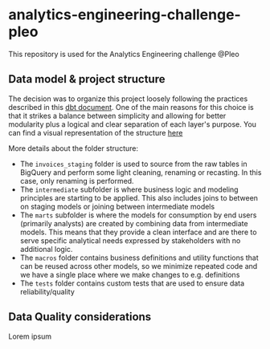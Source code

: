 # analytics-engineering-challenge-pleo

This repository is used for the Analytics Engineering challenge @Pleo

## Data model & project structure

The decision was to organize this project loosely following the practices described in this [dbt document](https://docs.getdbt.com/guides/best-practices/how-we-structure/1-guide-overview). One of the main reasons for this choice is that it strikes a balance between simplicity and allowing for better modularity plus a logical and clear separation of each layer's purpose.
You can find a visual representation of the structure [here](https://tree.nathanfriend.io/?s=(%27oZ!(%27fancyI~fullPath!false~trailGgSlashI~rootDotI)~F!(%27F!%27analytics-engGeCGg-challenge-pleo0README.md0analyseY9busGess_defGitKjalculate_O7TutilityjonvCt_currency7l*X0modelsHGtCmediate27l2BV7VBU7UBTNs_WagGgH*FsB373BL7LBTmarts5sql5ym6sq6ymJ7JBl0seedYsnapshotYteWY%27)~vCsK!%271%27)X%200%5Cn*2H*Gt_subscriZ3T*Wg_N4T*O_5H*8_O_drill_down.64Qcompany_Qmonth.7.sq8cuWomC9macrosHB.ymCerFsourceGinH0*I!trueJ4QpCiodKionL3_itemsNGvoiceOmrrQpC_TlHU4baseVl2_8sWstX*%20Ys0ZptKsj_9*c%01jZYXWVUTQONLKJIHGFCB987654320*)

More details about the folder structure:
- The `invoices_staging` folder is used to source from the raw tables in BigQuery and perform some light cleaning, renaming or recasting. In this case, only renaming is performed.
- The `intermediate` subfolder is where business logic and modeling principles are starting to be applied. This also includes joins to between on staging models or joining between intermediate models
- The `marts` subfolder is where the models for consumption by end users (primarily analysts) are created by combining data from intermediate models. This means that they provide a clean interface and are there to serve specific analytical needs expressed by stakeholders with no additional logic.
- The `macros` folder contains business definitions and utility functions that can be reused across other models, so we minimize repeated code and we have a single place where we make changes to e.g. definitions
- The `tests` folder contains custom tests that are used to ensure data reliability/quality

## Data Quality considerations

Lorem ipsum
